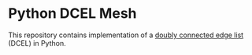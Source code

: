 # Python DCEL Mesh
This repository contains implementation of a [doubly connected edge list](https://en.wikipedia.org/wiki/Doubly_connected_edge_list) (DCEL) in Python.
